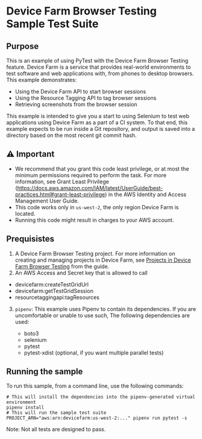 # Device Farm Browser Testing Sample Test Suite

## Purpose
This is an example of using PyTest with the Device Farm Browser Testing feature. Device Farm is a service that provides real-world environments to test software and web applications with, from phones to desktop browsers. This example demonstrates:

* Using the Device Farm API to start browser sessions
* Using the Resource Tagging API to tag browser sessions
* Retrieving screenshots from the browser session

This example is intended to give you a start to using Selenium to test web applications using Device Farm as a part of a CI system. To that end, this example expects to be run inside a Git repository, and output is saved into a directory based on the most recent git commit hash. 

## ⚠️ Important

* We recommend that you grant this code least privilege, or at most the minimum permissions required to perform the task. For more information, see Grant Least Privilege (https://docs.aws.amazon.com/IAM/latest/UserGuide/best-practices.html#grant-least-privilege) in the AWS Identity and Access Management User Guide.
* This code works only in `us-west-2`, the only region Device Farm is located.
* Running this code might result in charges to your AWS account. 

## Prequisistes

1. A Device Farm Browser Testing project. For more information on creating and managing projects in Device Farm, see [Projects in Device Farm Browser Testing](https://docs.aws.amazon.com/devicefarm/latest/testgrid/managing-projects.html) from the guide.
2. An AWS Access and Secret key that is allowed to call
  * devicefarm:createTestGridUrl
  * devicefarm:getTestGridSession
  * resourcetaggingapi:tagResources
3. `pipenv`: This example uses Pipenv to contain its dependencies. If you are uncomfortable or unable to use such, 
    The following dependencies are used:
    
    * boto3
    * selenium
    * pytest
    * pytest-xdist (optional, if you want multiple parallel tests)

## Running the sample

To run this sample, from a command line, use the following commands:

```
# This will install the dependencies into the pipenv-generated virtual environment
pipenv install
# This will run the sample test suite
PROJECT_ARN="aws:arn:devicefarm:us-west-2:..." pipenv run pytest -s
```

Note: Not all tests are designed to pass.